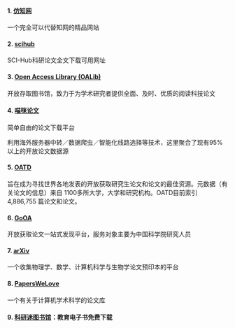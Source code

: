 #### 1. [仿知网](https://www.cn-ki.net/)

一个完全可以代替知网的精品网站

#### 2. [scihub](http://tool.yovisun.com/scihub/)

SCI-Hub科研论文全文下载可用网址

#### 3. [Open Access Library (OALib)](http://www.oalib.com)

开放存取图书馆，致力于为学术研究者提供全面、及时、优质的阅读科技论文

#### 4. [喵咪论文](https://lunwen.im/)

简单自由的论文下载平台

利用海外服务器中转／数据爬虫／智能化线路选择等技术，这里聚合了现有95%以上的开放论文数据源

#### 5. [OATD](https://oatd.org/)

旨在成为寻找世界各地发表的开放获取研究生论文和论文的最佳资源。元数据（有关论文的信息）来自 1100多所大学，大学和研究机构。OATD目前索引 4,886,755 篇论文和论文。

#### 6. [GoOA](http://gooa.las.ac.cn/)

开放获取论文一站式发现平台，服务对象主要为中国科学院研究人员

#### 7. [arXiv](https://arxiv.org/)

一个收集物理学、数学、计算机科学与生物学论文预印本的平台

#### 8. [PapersWeLove](https://paperswelove.org/)

一个有关于计算机学术科学的论文库

#### 9. [科研迷图书馆](https://www.keyanmi.com/)：教育电子书免费下载
[]()

[]()

[]()

[]()

[]()

[]()

[]()

[]()

[]()

[]()

[]()

[]()

[]()


